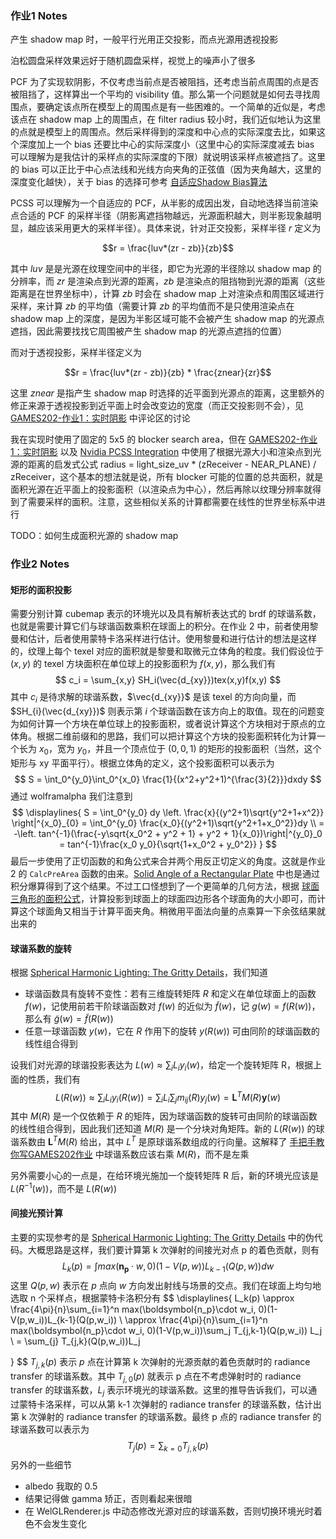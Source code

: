 ### 作业1 Notes
产生 shadow map 时，一般平行光用正交投影，而点光源用透视投影

泊松圆盘采样效果远好于随机圆盘采样，视觉上的噪声小了很多

PCF 为了实现软阴影，不仅考虑当前点是否被阻挡，还考虑当前点周围的点是否被阻挡了，这样算出一个平均的 visibility 值。那么第一个问题就是如何去寻找周围点，要确定该点所在模型上的周围点是有一些困难的。一个简单的近似是，考虑该点在 shadow map 上的周围点，在 filter radius 较小时，我们近似地认为这里的点就是模型上的周围点。然后采样得到的深度和中心点的实际深度去比，如果这个深度加上一个 bias 还要比中心的实际深度小（这里中心的实际深度减去 bias 可以理解为是我估计的采样点的实际深度的下限）就说明该采样点被遮挡了。这里的 bias 可以正比于中心点法线和光线方向夹角的正弦值（因为夹角越大，这里的深度变化越快），关于 bias 的选择可参考 [自适应Shadow Bias算法](https://zhuanlan.zhihu.com/p/370951892)

PCSS 可以理解为一个自适应的 PCF，从半影的成因出发，自动地选择当前渲染点合适的 PCF 的采样半径（阴影离遮挡物越远，光源面积越大，则半影现象越明显，越应该采用更大的采样半径）。具体来说，针对正交投影，采样半径 $r$ 定义为
```math
r = \frac{luv*(zr - zb)}{zb}
```
其中 $luv$ 是是光源在纹理空间中的半径，即它为光源的半径除以 shadow map 的分辨率，而 $zr$ 是渲染点到光源的距离，$zb$ 是渲染点的阻挡物到光源的距离（这些距离是在世界坐标中），计算 $zb$ 时会在 shadow map 上对渲染点和周围区域进行采样，来计算 $zb$ 的平均值（需要计算 $zb$ 的平均值而不是只使用渲染点在 shadow map 上的深度，是因为半影区域可能不会被产生 shadow map 的光源点遮挡，因此需要找找它周围被产生 shadow map 的光源点遮挡的位置）

而对于透视投影，采样半径定义为
```math
r = \frac{luv*(zr - zb)}{zb} * \frac{znear}{zr}
```
这里 $znear$ 是指产生 shadow map 时选择的近平面到光源点的距离，这里额外的修正来源于透视投影到近平面上时会改变边的宽度（而正交投影则不会），见 [GAMES202-作业1：实时阴影](https://zhuanlan.zhihu.com/p/595039591) 中评论区的讨论

我在实现时使用了固定的 5x5 的 blocker search area，但在 [GAMES202-作业1：实时阴影](https://zhuanlan.zhihu.com/p/595039591) 以及 [Nvidia PCSS Integration](https://developer.download.nvidia.cn/whitepapers/2008/PCSS_Integration.pdf) 中使用了根据光源大小和渲染点到光源的距离的启发式公式 radius = light_size_uv * (zReceiver - NEAR_PLANE) / zReceiver，这个基本的想法就是说，所有 blocker 可能的位置的总共面积，就是面积光源在近平面上的投影面积（以渲染点为中心），然后再除以纹理分辨率就得到了需要采样的面积。注意，这些相似关系的计算都需要在线性的世界坐标系中进行

TODO：如何生成面积光源的 shadow map
### 作业2 Notes
#### 矩形的面积投影
需要分别计算 cubemap 表示的环境光以及具有解析表达式的 brdf 的球谐系数，也就是需要计算它们与球谐函数乘积在球面上的积分。在作业 2 中，前者使用黎曼和估计，后者使用蒙特卡洛采样进行估计。使用黎曼和进行估计的想法是这样的，纹理上每个 texel 对应的面积就是黎曼和取微元立体角的粒度。我们假设位于 $(x,y)$ 的 texel 方块面积在单位球上的投影面积为 $f(x,y)$，那么我们有
$$
c_i = \sum_{x,y} SH_i(\vec{d_{xy}})tex(x,y)f(x,y)
$$
其中 $c_i$ 是待求解的球谐系数，$\vec{d_{xy}}$ 是该 texel 的方向向量，而 $SH_{i}(\vec{d_{xy}})$ 则表示第 $i$ 个球谐函数在该方向上的取值。现在的问题变为如何计算一个方块在单位球上的投影面积，或者说计算这个方块相对于原点的立体角。根据二维前缀和的思路，我们可以把计算这个方块的投影面积转化为计算一个长为 $x_0$，宽为 $y_0$，并且一个顶点位于 $(0,0,1)$ 的矩形的投影面积（当然，这个矩形与 xy 平面平行）。根据立体角的定义，这个投影面积可以表示为
$$
S = \int_0^{y_0}\int_0^{x_0} \frac{1}{(x^2+y^2+1)^{\frac{3}{2}}}dxdy
$$
通过 wolframalpha 我们注意到 
$$
\displaylines{
S = \int_0^{y_0} dy \left. \frac{x}{(y^2+1)\sqrt{y^2+1+x^2}} \right|^{x_0}_{0} = \int_0^{y_0} \frac{x_0}{(y^2+1)\sqrt{y^2+1+x_0^2}}dy \\
= -\left. tan^{-1}(\frac{-y\sqrt{x_0^2 + y^2 + 1} + y^2 + 1}{x_0})\right|^{y_0}_0 = tan^{-1}\frac{x_0 y_0}{\sqrt{1+x_0^2 + y_0^2}}
}
$$
最后一步使用了正切函数的和角公式来合并两个用反正切定义的角度。这就是作业 2 的 `CalcPreArea` 函数的由来。[Solid Angle of a Rectangular Plate](https://rxiv.org/pdf/2001.0603v1.pdf) 中也是通过积分爆算得到了这个结果。不过工口怪想到了一个更简单的几何方法，根据 [球面三角形的面积公式](https://zhuanlan.zhihu.com/p/97346034)，计算投影到球面上的球面四边形各个球面角的大小即可，而计算这个球面角又相当于计算平面夹角。稍微用平面法向量的点乘算一下余弦结果就出来的
#### 球谐系数的旋转
根据 [Spherical Harmonic Lighting: The Gritty Details](https://3dvar.com/Green2003Spherical.pdf)，我们知道
* 球谐函数具有旋转不变性：若有三维旋转矩阵 $R$ 和定义在单位球面上的函数 $f(w)$，记使用前若干阶球谐函数对 $f(w)$ 的近似为 $\widetilde{f}(w)$，记 $g(w) = f(R(w))$，那么有 $\widetilde{g}(w) = \widetilde{f}(R(w))$
* 任意一球谐函数 $y(w)$，它在 $R$ 作用下的旋转 $y(R(w))$ 可由同阶的球谐函数的线性组合得到

设我们对光源的球谐投影表达为 $L(w) \approx \sum_{i}L_i y_i(w)$，给定一个旋转矩阵 R，根据上面的性质，我们有
$$
L(R(w)) \approx \sum_{i}L_i y_i(R(w)) = \sum_{i}L_i \sum_{j}m_{ij}(R)y_j(w) = \boldsymbol{L}^T M(R) \boldsymbol{y}(w)
$$
其中 $M(R)$ 是一个仅依赖于 $R$ 的矩阵，因为球谐函数的旋转可由同阶的球谐函数的线性组合得到，因此我们还知道 $M(R)$ 是一个分块对角矩阵。新的 $L(R(w))$ 的球谐系数由 $\boldsymbol{L}^T M(R)$ 给出，其中 $L^T$ 是原球谐系数组成的行向量。这解释了 [手把手教你写GAMES202作业](https://zhuanlan.zhihu.com/p/596050050) 中球谐系数应该右乘 $M(R)$，而不是左乘

另外需要小心的一点是，在给环境光施加一个旋转矩阵 R 后，新的环境光应该是 $L(R^{-1}(w))$，而不是 $L(R(w))$
#### 间接光预计算
主要的实现参考的是 [Spherical Harmonic Lighting: The Gritty Details](https://3dvar.com/Green2003Spherical.pdf) 中的伪代码。大概思路是这样，我们要计算第 k 次弹射的间接光对点 p 的着色贡献，则有
$$
L_k(p) = \int max(\boldsymbol{n_p}\cdot w, 0)(1-V(p,w))L_{k-1}(Q(p,w))dw
$$
这里 $Q(p,w)$ 表示在 $p$ 点向 $w$ 方向发出射线与场景的交点。我们在球面上均匀地选取 n 个采样点，根据蒙特卡洛积分有
$$
\displaylines{
L_k(p) \approx \frac{4\pi}{n}\sum_{i=1}^n max(\boldsymbol{n_p}\cdot w_i, 0)(1-V(p,w_i))L_{k-1}(Q(p,w_i)) \\
\approx \frac{4\pi}{n}\sum_{i=1}^n max(\boldsymbol{n_p}\cdot w_i, 0)(1-V(p,w_i))\sum_j T_{j,k-1}(Q(p,w_i)) L_j \\
= \sum_{j} T_{j,k}(Q(p,w_i))L_j

}
$$
$T_{j,k}(p)$ 表示 $p$ 点在计算第 k 次弹射的光源贡献的着色贡献时的 radiance transfer 的球谐系数。其中 $T_{j,0}(p)$ 就表示 p 点在不考虑弹射时的 radiance transfer 的球谐系数，$L_j$ 表示环境光的球谐系数。这里的推导告诉我们，可以通过蒙特卡洛采样，可以从第 k-1 次弹射的 radiance transfer 的球谐系数，估计出第 k 次弹射的 radiance transfer 的球谐系数。最终 p 点的 radiance transfer 的球谐系数可以表示为
$$
T_j(p) = \sum_{k=0}T_{j,k}(p)
$$
另外的一些细节
* albedo 我取的 0.5
* 结果记得做 gamma 矫正，否则看起来很暗
* 在 WelGLRenderer.js 中动态修改光源对应的球谐系数，否则切换环境光时着色不会发生变化
